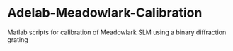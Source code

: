 # Adelab-Meadowlark-Calibration
Matlab scripts for calibration of Meadowlark SLM using a binary diffraction grating
